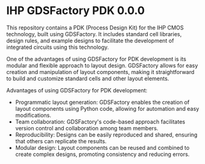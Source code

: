 # IHP GDSFactory PDK 0.0.0

This repository contains a PDK (Process Design Kit) for the IHP CMOS technology, built using GDSFactory. It includes standard cell libraries, design rules, and example designs to facilitate the development of integrated circuits using this technology.

One of the advantages of using GDSFactory for PDK development is its modular and flexible approach to layout design. GDSFactory allows for easy creation and manipulation of layout components, making it straightforward to build and customize standard cells and other layout elements.


Advantages of using GDSFactory for PDK development:

- Programmatic layout generation: GDSFactory enables the creation of layout components using Python code, allowing for automation and easy modifications.
- Team collaboration: GDSFactory's code-based approach facilitates version control and collaboration among team members.
- Reproducibility: Designs can be easily reproduced and shared, ensuring that others can replicate the results.
- Modular design: Layout components can be reused and combined to create complex designs, promoting consistency and reducing errors.
